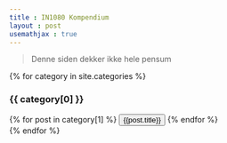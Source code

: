 ```yaml
---
title : IN1080 Kompendium
layout : post
usemathjax : true
---
```


> Denne siden dekker ikke hele pensum

{% for category in site.categories %}
<h3>{{ category[0] }}</h3>
  <div class="button-grid">
    {% for post in category[1] %}
    <button onclick="location.href='{{ %site.baseurl }} {{ post.url }}';" class="neumorphic-button">
      {{post.title}}
    </button>
    {% endfor %}
  </div>
{% endfor %}






